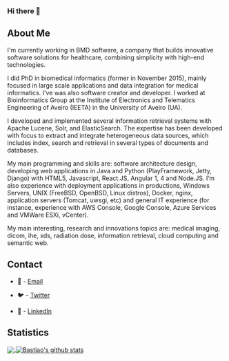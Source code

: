 ### Hi there 👋

<!--
**bastiao/bastiao** is a ✨ _special_ ✨ repository because its `README.md` (this file) appears on your GitHub profile.

Here are some ideas to get you started:

- 🔭 I’m currently working on ...
- 🌱 I’m currently learning ...
- 👯 I’m looking to collaborate on ...
- 🤔 I’m looking for help with ...
- 💬 Ask me about ...
- 📫 How to reach me: ...
- 😄 Pronouns: ...
- ⚡ Fun fact: ...
-->



## About Me

I'm currently working in BMD software, a company that builds innovative software solutions for healthcare, combining simplicity with high-end technologies.

I did PhD in biomedical informatics (former in November 2015), mainly focused in large scale applications and data integration for medical informatics. I've was also software creator and developer. I worked at Bioinformatics Group at the Institute of Electronics and Telematics Engineering of Aveiro (IEETA) in the University of Aveiro (UA).

I developed and implemented several information retrieval systems with Apache Lucene, Solr, and ElasticSearch. The expertise has been developed with focus to extract and integrate heterogeneous data sources, which includes index, search and retrieval in several types of documents and databases.

My main programming and skills are: software architecture design, developing web applications in Java and Python (PlayFramework, Jetty, Django) with HTML5, Javascript, React.JS, Angular 1, 4 and Node.JS. I’m also experience with deployment applications in productions, Windows Servers, UNIX (FreeBSD, OpenBSD, Linux distros), Docker, nginx, application servers (Tomcat, uwsgi, etc) and general IT experience (for instance, experience with AWS Console, Google Console, Azure Services and VMWare ESXi, vCenter).

My main interesting, research and innovations topics are: medical imaging, dicom, ihe, xds, radiation dose, information retrieval, cloud computing and semantic web.

## Contact

* 📧 - [Email](mailto:luis.kop@gmail.com)

* 🐦 - [Twitter](https://twitter.com/bastiao)

* 🔗 - [LinkedIn](https://www.linkedin.com/in/bastiao/)

## Statistics
<!-- Thanks to https://github.com/anuraghazra/github-readme-stats -->

<!-- Top Language Dashboard -->
<a href="https://github.com/lamw">
<img align="center" src="https://github-readme-stats.vercel.app/api/top-langs/?username=bastiao&theme=merko" />
</a>

<!-- Stats Dashboard -->
<a href="https://github.com/lamw">
<img align="center" src="https://github-readme-stats.vercel.app/api?username=bastiao&show_icons=true&theme=merko&line_height=27" alt="Bastiao's github stats" />
</a>
